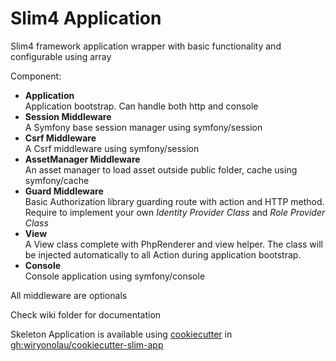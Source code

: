 # Slim4 Application #

Slim4 framework application wrapper with basic functionality and configurable using array

Component:
- **Application**  
  Application bootstrap. Can handle both http and console
- **Session Middleware**   
  A Symfony base session manager using symfony/session
- **Csrf Middleware**   
  A Csrf middleware using symfony/session
- **AssetManager Middleware**   
  An asset manager to load asset outside public folder, cache using symfony/cache
- **Guard Middleware**   
  Basic Authorization library guarding route with action and HTTP method. Require to implement your own *Identity Provider Class* and *Role Provider Class*
- **View**   
  A View class complete with PhpRenderer and view helper. The class will be injected automatically to all Action during application bootstrap.
- **Console**   
  Console application using symfony/console

All middleware are optionals

Check wiki folder for documentation

Skeleton Application is available using [cookiecutter](https://pypi.org/project/cookiecutter/) in [gh:wiryonolau/cookiecutter-slim-app](https://github.com/wiryonolau/cookiecutter-slim-app)
